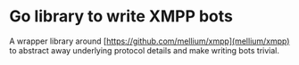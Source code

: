 # Go library to write XMPP bots

A wrapper library around [https://github.com/mellium/xmpp](mellium/xmpp) to
abstract away underlying protocol details and make writing bots trivial.
